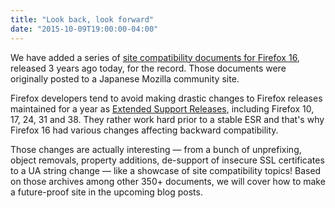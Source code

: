 ```yaml
---
title: "Look back, look forward"
date: "2015-10-09T19:00:00-04:00"
---
```

We have added a series of [site compatibility documents for Firefox 16](https://www.fxsitecompat.com/en-CA/versions/16/), released 3 years ago today, for the record. Those documents were originally posted to a Japanese Mozilla community site.

Firefox developers tend to avoid making drastic changes to Firefox releases maintained for a year as [Extended Support Releases](https://www.mozilla.org/firefox/organizations/), including Firefox 10, 17, 24, 31 and 38. They rather work hard prior to a stable ESR and that's why Firefox 16 had various changes affecting backward compatibility.

Those changes are actually interesting — from a bunch of unprefixing, object removals, property additions, de-support of insecure SSL certificates to a UA string change — like a showcase of site compatibility topics! Based on those archives among other 350+ documents, we will cover how to make a future-proof site in the upcoming blog posts.
